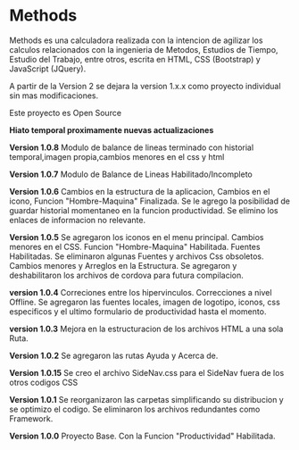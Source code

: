 # Methods
Methods es una calculadora realizada con la intencion de agilizar los calculos relacionados con la ingenieria de Metodos, Estudios de Tiempo, Estudio del Trabajo, entre otros, escrita en HTML, CSS (Bootstrap) y JavaScript (JQuery).

A partir de la Version 2 se dejara la version 1.x.x como proyecto individual sin mas modificaciones.

Este proyecto es Open Source

**Hiato temporal proximamente nuevas actualizaciones**

**Version 1.0.8** Modulo de balance de lineas terminado con historial temporal,imagen propia,cambios menores en el css y html

**Version 1.0.7** Modulo de Balance de Lineas Habilitado/Incompleto

**Version 1.0.6** Cambios en la estructura de la aplicacion, Cambios en el icono, Funcion "Hombre-Maquina" Finalizada. Se le agrego la posibilidad de guardar historial momentaneo en la funcion productividad. Se elimino los enlaces de informacion no relevante. 

**Version 1.0.5** Se agregaron los iconos en el menu principal. Cambios menores en el CSS. Funcion "Hombre-Maquina" Habilitada. Fuentes Habilitadas. Se eliminaron algunas Fuentes y archivos Css obsoletos. Cambios menores y Arreglos en la Estructura. Se agregaron y deshabilitaron los archivos de cordova para futura compilacion.

**version 1.0.4** Correciones entre los hipervinculos.  Correcciones a nivel Offline. Se agregaron las fuentes locales, imagen de logotipo, iconos, css especificos y el ultimo formulario de productividad hasta el momento. 

**version 1.0.3** Mejora en la estructuracion de los archivos HTML a una sola Ruta. 

**Version 1.0.2** Se agregaron las rutas Ayuda y Acerca de.

**Version 1.0.15** Se creo el archivo SideNav.css para el SideNav fuera de los otros codigos CSS

**Version 1.0.1** Se reorganizaron las carpetas simplificando su distribucion y se optimizo el codigo. Se eliminaron los archivos redundantes como Framework.

**Version 1.0.0** Proyecto Base. Con la Funcion "Productividad" Habilitada.
